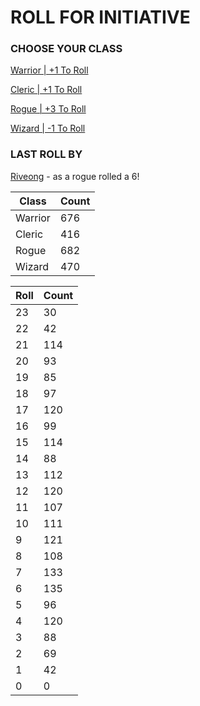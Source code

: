 # ROLL FOR INITIATIVE
### CHOOSE YOUR CLASS

[Warrior | +1 To Roll](https://github.com/benjaminsampica/benjaminsampica/issues/new?title=roll%7Cwarrior&body=Just+click+%27Submit+new+issue%27.)

[Cleric | +1 To Roll](https://github.com/benjaminsampica/benjaminsampica/issues/new?title=roll%7Ccleric&body=Just+click+%27Submit+new+issue%27.)

[Rogue | +3 To Roll](https://github.com/benjaminsampica/benjaminsampica/issues/new?title=roll%7Crogue&body=Just+click+%27Submit+new+issue%27.)

[Wizard | -1 To Roll](https://github.com/benjaminsampica/benjaminsampica/issues/new?title=roll%7Cwizard&body=Just+click+%27Submit+new+issue%27.)
### LAST ROLL BY
[Riveong](https://www.github.com/Riveong) - as a rogue rolled a 6!

|Class|Count|
|-|-|
|Warrior|676|
|Cleric|416|
|Rogue|682|
|Wizard|470|

|Roll|Count|
|-|-|
|23|30
|22|42
|21|114
|20|93
|19|85
|18|97
|17|120
|16|99
|15|114
|14|88
|13|112
|12|120
|11|107
|10|111
|9|121
|8|108
|7|133
|6|135
|5|96
|4|120
|3|88
|2|69
|1|42
|0|0
